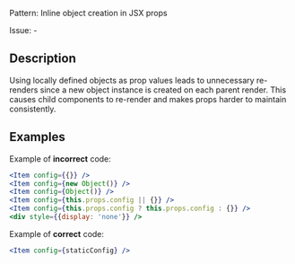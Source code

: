 Pattern: Inline object creation in JSX props

Issue: -

## Description

Using locally defined objects as prop values leads to unnecessary re-renders since a new object instance is created on each parent render. This causes child components to re-render and makes props harder to maintain consistently.

## Examples

Example of **incorrect** code:
```jsx
<Item config={{}} />
<Item config={new Object()} />
<Item config={Object()} />
<Item config={this.props.config || {}} />
<Item config={this.props.config ? this.props.config : {}} />
<div style={{display: 'none'}} />
```

Example of **correct** code:
```jsx
<Item config={staticConfig} />
```